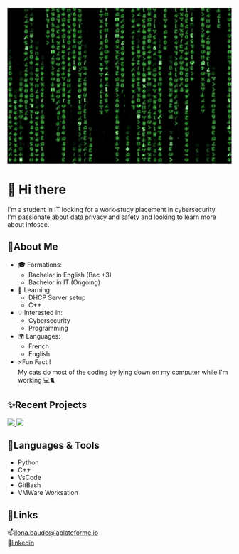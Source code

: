 <img width="100%" height="350px" src="https://github.com/ilona-baude/img/blob/main/9ynmFP.webp" /> </br>
 # 👋 Hi there
I'm a student in IT looking for a work-study placement in cybersecurity.</br>
I'm passionate about data privacy and safety and looking to learn more about infosec.
## 🧵About Me 
* 🎓 Formations:
  * Bachelor in English (Bac +3)
  * Bachelor in IT (Ongoing)
* 🌱 Learning:
  * DHCP Server setup
  * C++
* 💡 Interested in:
  * Cybersecurity
  * Programming
* 🌍 Languages:
  * French
  * English
* ⚡Fun Fact !</br>
My cats do most of the coding by lying down on my computer while I'm working 💻🐈
  
## ✨Recent Projects

<a href="https://github.com/Elif-Sayhan/Tic-Tac-Game-of-Group-Sun">
  <img src="https://github-readme-stats.vercel.app/api/pin/?username=Elif-Sayhan&repo=Tic-Tac-Game-of-Group-Sun" />
</a>
<a href="https://github.com/ilona-baude/portfolio">
  <img src="https://github-readme-stats.vercel.app/api/pin/?username=ilona-baude&repo=portfolio" />
</a>

## 🧰Languages & Tools
  * Python
  * C++
  * VsCode
  * GitBash
  * VMWare Worksation 

## 🔗Links
📫[ilona.baude@laplateforme.io](mailto:ilona.baude@laplateforme.io) </br>
💼[linkedin](https://www.linkedin.com/in/ilona-baude/)
